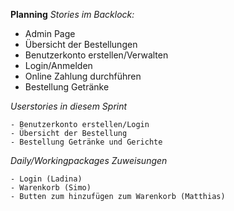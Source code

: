 **Planning**
*Stories im Backlock:*

- Admin Page
- Übersicht der Bestellungen
- Benutzerkonto erstellen/Verwalten 
- Login/Anmelden 
- Online Zahlung durchführen
- Bestellung Getränke

*Userstories in diesem Sprint*

    - Benutzerkonto erstellen/Login
    - Übersicht der Bestellung 
    - Bestellung Getränke und Gerichte

*Daily/Workingpackages Zuweisungen*

    - Login (Ladina)
    - Warenkorb (Simo)
    - Butten zum hinzufügen zum Warenkorb (Matthias)

